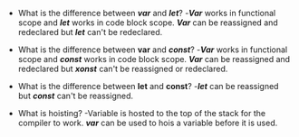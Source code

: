 - What is the difference between ***var*** and ***let***?
-***Var*** works in functional scope and ***let*** works in code block scope. ***Var*** can be reassigned and redeclared but ***let*** can't be redeclared. 

- What is the difference between **var** and ***const***?
-***Var*** works in functional scope and ***const*** works in code block scope. ***Var*** can be reassigned and redeclared but ***xonst*** can't be reassigned or redeclared. 

- What is the difference between **let** and **const**?
-***let*** can be reassigned but ***const*** can't be reassigned. 

- What is hoisting?
-Variable is hosted to the top of the stack for the compiler to work. ***var*** can be used to hois a variable before it is used.